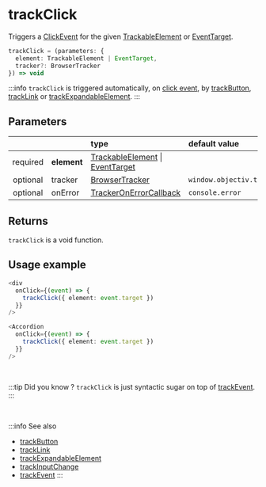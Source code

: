 # trackClick

Triggers a [ClickEvent](/taxonomy/events/ClickEvent.md) for the given [TrackableElement](/tracking/core-concepts/elements.md#trackable-elements) or [EventTarget](https://developer.mozilla.org/en-US/docs/Web/API/EventTarget).  

```typescript
trackClick = (parameters: {
  element: TrackableElement | EventTarget,
  tracker?: BrowserTracker
}) => void
```

:::info
`trackClick` is triggered automatically, on [click event](https://developer.mozilla.org/en-US/docs/Web/API/Element/click_event), by [trackButton](/tracking/api-reference/location-trackers/trackButton.md), [trackLink](/tracking/api-reference/location-trackers/trackLink.md) or [trackExpandableElement](/tracking/api-reference/location-trackers/trackExpandableElement.md).
:::

## Parameters
|          |             | type                                                                                                                                                      | default value
| :-:      | :--         | :--                                                                                                                                                       | :--           
| required | **element** | [TrackableElement](/tracking/core-concepts/elements.md#trackable-elements) \| [EventTarget](https://developer.mozilla.org/en-US/docs/Web/API/EventTarget) |
| optional | tracker     | [BrowserTracker](/tracking/api-reference/general/BrowserTracker.md)                                                                                    | `window.objectiv.tracker`
| optional | onError     | [TrackerOnErrorCallback](/tracking/api-reference/general/TrackerOnErrorCallback.md)                                                                    | `console.error`

## Returns
`trackClick` is a void function.

## Usage example

```typescript jsx
<div
  onClick={(event) => {
    trackClick({ element: event.target })
  }}
/>
```

```typescript jsx
<Accordion
  onClick={(event) => {
    trackClick({ element: event.target })
  }}
/>
```

<br />

:::tip Did you know ?
`trackClick` is just syntactic sugar on top of [trackEvent](/tracking/api-reference/low-level/trackEvent.md).
:::

<br />

:::info See also
- [trackButton](/tracking/api-reference/location-trackers/trackButton.md)
- [trackLink](/tracking/api-reference/location-trackers/trackLink.md) 
- [trackExpandableElement](/tracking/api-reference/location-trackers/trackExpandableElement.md)
- [trackInputChange](/tracking/api-reference/event-trackers/trackInputChange.md)
- [trackEvent](/tracking/api-reference/low-level/trackEvent.md)
:::
